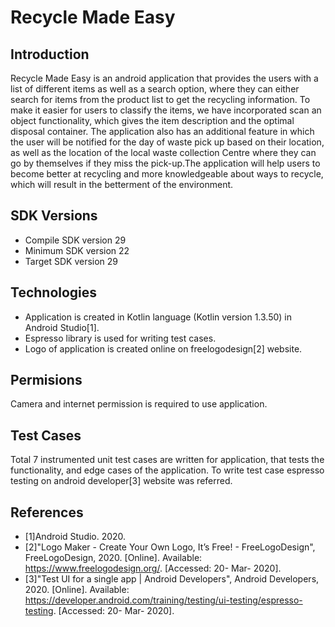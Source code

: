 # Recycle Made Easy

## Introduction
Recycle Made Easy is an android application that provides the users with a list of different items as well as a search option, where they can either search for items from the product list to get the recycling information. To make it easier for users to classify the items, we have incorporated scan an object functionality, which gives the item description and the optimal disposal container. The application also has an additional feature in which the user will be notified for the day of waste pick up based on their location, as well as the location of the local waste collection Centre where they can go by themselves if they miss the pick-up.The application will help users to become better at recycling and more knowledgeable about ways to recycle, which will result in the betterment of the environment.

## SDK Versions
* Compile SDK version 29
* Minimum SDK version 22
* Target SDK version 29 

## Technologies
* Application is created in Kotlin language (Kotlin version 1.3.50) in Android Studio[1].
* Espresso library is used for writing test cases.
* Logo of application is created online on freelogodesign[2] website.

## Permisions
Camera and internet permission is required to use application.

## Test Cases
Total 7 instrumented unit test cases are written for application, that tests the functionality, and edge cases of the application. To write test case espresso testing on android developer[3] website was referred.

## References
* [1]Android Studio. 2020.
* [2]"Logo Maker - Create Your Own Logo, It’s Free! - FreeLogoDesign", FreeLogoDesign, 2020. [Online]. Available: https://www.freelogodesign.org/. [Accessed: 20- Mar- 2020].
* [3]"Test UI for a single app  |  Android Developers", Android Developers, 2020. [Online]. Available: https://developer.android.com/training/testing/ui-testing/espresso-testing. [Accessed: 20- Mar- 2020].
